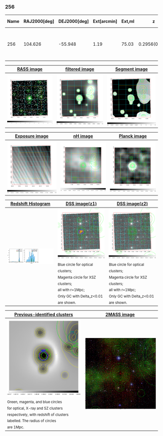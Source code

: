 <div STYLE="page-break-after: always;"></div>

### 256

|Name|RAJ2000[deg]|DEJ2000[deg] |Ext[arcmin]| Ext,ml | z | z_src| C|GC(XSZ,Delta_z<0.01)| GC(OPT,Delta_z<0.01)|GC| R_sig[arcmin] | R500[arcmin] | R500[Mpc]| CRsig[c/s] | CR500[c/s] |L500[1E44 erg/s]|F500[1E-12 erg/s/cm^2]| M500[1E14 Msun]|Tx[keV]|Cnt_sig|Beta|Rc[arcmin]|Comment|Alias|
|---|---|---|---|---|---|------|---|--------|---------|----------|---|---|---|---|---|---|---|---|---|---|---|---|---|---|
|256| 104.626| -55.948| 1.19| 75.03| 0.2956(0.005)| z1, z_xsz| B| B15, H13, MCXC, PSZ2, Tar| N| B15, H13, MCXC, N, PSZ2, Tar, W| 13.188| 5.882| 1.556| 0.453(0.043)| 0.415(0.039)| 22.445(0.695)| 8.050(0.249)| 14.50(0.20)| 12.30(0.11)| 224.0| 0.870(-0.102+0.088)| 3.131(-0.536+0.421)| -| k060|

|[RASS image](../image/256/256_img.pdf)|[filtered image](../image/256/256_fil.pdf)|[Segment image](../image/256/256_seg.pdf)|
|-------------------|--------------------|-------------------|
| <img src="../image/256/256_img.png" width="300">  | <img src="../image/256/256_fil.png" width="300">   | <img src="../image/256/256_seg.png" width="300">  |

|[Exposure image](../image/256/256_mex.pdf)| [nH image](../image/256/256_nh.pdf)| [Planck image](../image/256/256_p.pdf)|
|-------------------|--------------------|-------------------|
|<img src="../image/256/256_mex.png" width="300">   | <img src="../image/256/256_nh.png" width="300">    | <img src="../image/256/256_p.png" width="300"> |

|[Redshift Histogram](../image/256/256_zg.pdf) | [DSS image(z1)](../image/256/256_dss_z1.pdf)      |  [DSS image(z2)](../image/256/256_dss_z2.pdf)    |
|-------------------|--------------------|-------------------|
|<img src="../image/256/256_zg.png" width="300"> |<img src="../image/256/256_dss_z1.png" width="300"> <sub><br>Blue circle for optical clusters; <br>Magenta circle for XSZ clusters; <br>all with r=1Mpc; <br>Only GC with Delta_z<0.01 are shown. </sub>| <img src="../image/256/256_dss_z2.png" width="300"><sub><br>Blue circle for optical clusters; <br>Magenta circle for XSZ clusters; <br>all with r=1Mpc; <br>Only GC with Delta_z<0.01 are shown. </sub> |

|[Previous-identified clusters](../image/256/256_gc.pdf) | [2MASS image](../image/256/256_2mass.pdf)      |
|-------------------|-------------------|
|<img src=../image/256/256_gc.png width="300"> <br><sub>Green, magenta, and blue circles <br>for optical, X-ray and SZ clusters <br>respectively, with redshift of clusters <br>labelled. The radius of circles <br>are 1Mpc.</sub>|<img src="../image/256/256_2mass.png" width="300">  |





